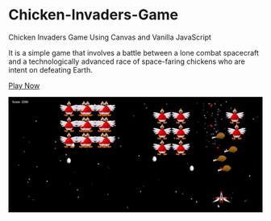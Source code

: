 # Chicken-Invaders-Game
Chicken Invaders Game Using Canvas and Vanilla JavaScript

It is a simple game that involves a battle between a lone combat spacecraft and 
a technologically advanced race of space-faring chickens who are intent on defeating Earth.

<a href="">Play Now</a>

<img src="chicken.png" />

